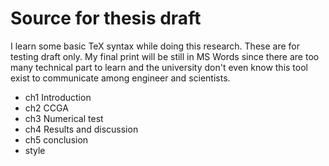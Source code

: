 Source for thesis draft
=======================

I learn some basic TeX syntax while doing this research. These are for testing draft only. My final print will be still in MS Words since there are too many technical part to learn and the university don't even know this tool exist to communicate among engineer and scientists.

- ch1 Introduction
- ch2 CCGA
- ch3 Numerical test
- ch4 Results and discussion
- ch5 conclusion
- style
